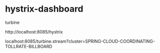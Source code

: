 # hystrix-dashboard

turbine

http://localhost:8085/hystrix

localhost:8085/turbine.stream?cluster=SPRING-CLOUD-COORDINATING-TOLLRATE-BILLBOARD